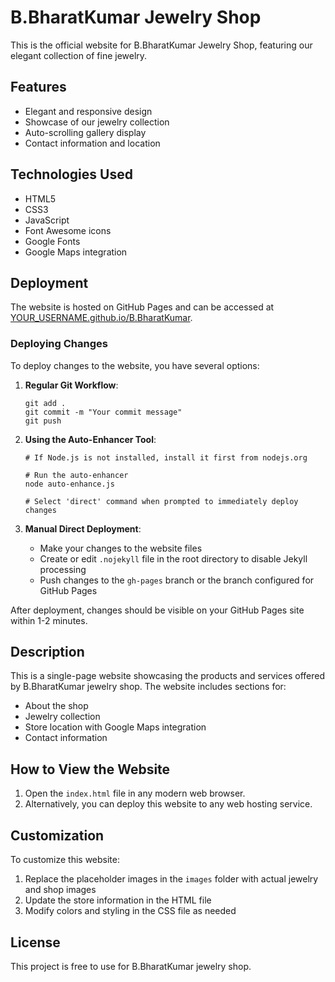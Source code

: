 # B.BharatKumar Jewelry Shop

This is the official website for B.BharatKumar Jewelry Shop, featuring our elegant collection of fine jewelry.

## Features

- Elegant and responsive design
- Showcase of our jewelry collection
- Auto-scrolling gallery display
- Contact information and location

## Technologies Used

- HTML5
- CSS3
- JavaScript
- Font Awesome icons
- Google Fonts
- Google Maps integration

## Deployment

The website is hosted on GitHub Pages and can be accessed at [YOUR_USERNAME.github.io/B.BharatKumar](https://YOUR_USERNAME.github.io/B.BharatKumar).

### Deploying Changes

To deploy changes to the website, you have several options:

1. **Regular Git Workflow**:
   ```
   git add .
   git commit -m "Your commit message"
   git push
   ```

2. **Using the Auto-Enhancer Tool**:
   ```
   # If Node.js is not installed, install it first from nodejs.org
   
   # Run the auto-enhancer
   node auto-enhance.js
   
   # Select 'direct' command when prompted to immediately deploy changes
   ```

3. **Manual Direct Deployment**:
   - Make your changes to the website files
   - Create or edit `.nojekyll` file in the root directory to disable Jekyll processing
   - Push changes to the `gh-pages` branch or the branch configured for GitHub Pages

After deployment, changes should be visible on your GitHub Pages site within 1-2 minutes.

## Description

This is a single-page website showcasing the products and services offered by B.BharatKumar jewelry shop. The website includes sections for:

- About the shop
- Jewelry collection
- Store location with Google Maps integration
- Contact information

## How to View the Website

1. Open the `index.html` file in any modern web browser.
2. Alternatively, you can deploy this website to any web hosting service.

## Customization

To customize this website:

1. Replace the placeholder images in the `images` folder with actual jewelry and shop images
2. Update the store information in the HTML file
3. Modify colors and styling in the CSS file as needed

## License

This project is free to use for B.BharatKumar jewelry shop. 